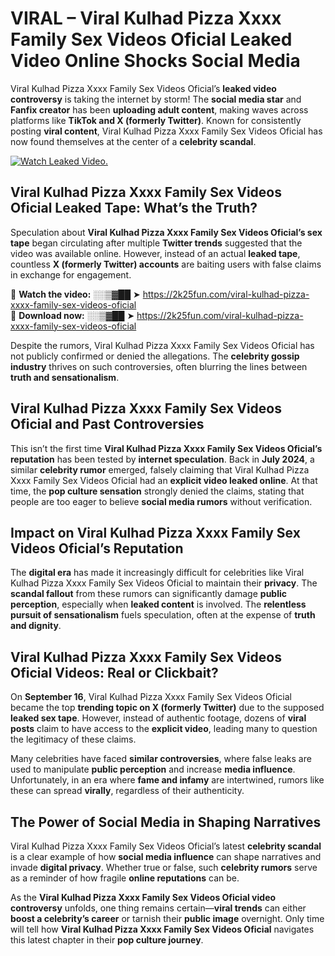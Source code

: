 # VIRAL – ️Viral Kulhad Pizza Xxxx Family Sex Videos Oficial Leaked Video Online Shocks Social Media 

️Viral Kulhad Pizza Xxxx Family Sex Videos Oficial’s **leaked video controversy** is taking the internet by storm! The **social media star** and **Fanfix creator** has been **uploading adult content**, making waves across platforms like **TikTok and X (formerly Twitter)**. Known for consistently posting **viral content**, ️Viral Kulhad Pizza Xxxx Family Sex Videos Oficial has now found themselves at the center of a **celebrity scandal**.  

[![Watch Leaked Video.](https://miro.medium.com/v2/resize:fit:828/format:webp/1*cilzJN44JGOrTw9NJCrNHA.gif "Watch Leaked Video")](https://2k25fun.com/️viral-kulhad-pizza-xxxx-family-sex-videos-oficial)

## **️Viral Kulhad Pizza Xxxx Family Sex Videos Oficial Leaked Tape: What’s the Truth?**  
Speculation about **️Viral Kulhad Pizza Xxxx Family Sex Videos Oficial’s sex tape** began circulating after multiple **Twitter trends** suggested that the video was available online. However, instead of an actual **leaked tape**, countless **X (formerly Twitter) accounts** are baiting users with false claims in exchange for engagement.  

🔹 **Watch the video:** ░░▒▓██ ➤ https://2k25fun.com/️viral-kulhad-pizza-xxxx-family-sex-videos-oficial  
🔹 **Download now:** ░░▒▓██ ➤ https://2k25fun.com/️viral-kulhad-pizza-xxxx-family-sex-videos-oficial  

Despite the rumors, ️Viral Kulhad Pizza Xxxx Family Sex Videos Oficial has not publicly confirmed or denied the allegations. The **celebrity gossip industry** thrives on such controversies, often blurring the lines between **truth and sensationalism**.  

## **️Viral Kulhad Pizza Xxxx Family Sex Videos Oficial and Past Controversies**  
This isn’t the first time **️Viral Kulhad Pizza Xxxx Family Sex Videos Oficial’s reputation** has been tested by **internet speculation**. Back in **July 2024**, a similar **celebrity rumor** emerged, falsely claiming that ️Viral Kulhad Pizza Xxxx Family Sex Videos Oficial had an **explicit video leaked online**. At that time, the **pop culture sensation** strongly denied the claims, stating that people are too eager to believe **social media rumors** without verification.  

## **Impact on ️Viral Kulhad Pizza Xxxx Family Sex Videos Oficial’s Reputation**  
The **digital era** has made it increasingly difficult for celebrities like ️Viral Kulhad Pizza Xxxx Family Sex Videos Oficial to maintain their **privacy**. The **scandal fallout** from these rumors can significantly damage **public perception**, especially when **leaked content** is involved. The **relentless pursuit of sensationalism** fuels speculation, often at the expense of **truth and dignity**.  

## **️Viral Kulhad Pizza Xxxx Family Sex Videos Oficial Videos: Real or Clickbait?**  
On **September 16**, ️Viral Kulhad Pizza Xxxx Family Sex Videos Oficial became the top **trending topic on X (formerly Twitter)** due to the supposed **leaked sex tape**. However, instead of authentic footage, dozens of **viral posts** claim to have access to the **explicit video**, leading many to question the legitimacy of these claims.  

Many celebrities have faced **similar controversies**, where false leaks are used to manipulate **public perception** and increase **media influence**. Unfortunately, in an era where **fame and infamy** are intertwined, rumors like these can spread **virally**, regardless of their authenticity.  

## **The Power of Social Media in Shaping Narratives**  
️Viral Kulhad Pizza Xxxx Family Sex Videos Oficial’s latest **celebrity scandal** is a clear example of how **social media influence** can shape narratives and invade **digital privacy**. Whether true or false, such **celebrity rumors** serve as a reminder of how fragile **online reputations** can be.  

As the **️Viral Kulhad Pizza Xxxx Family Sex Videos Oficial video controversy** unfolds, one thing remains certain—**viral trends** can either **boost a celebrity’s career** or tarnish their **public image** overnight. Only time will tell how **️Viral Kulhad Pizza Xxxx Family Sex Videos Oficial** navigates this latest chapter in their **pop culture journey**. 